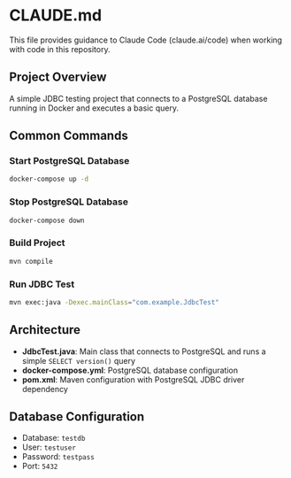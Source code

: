 # CLAUDE.md

This file provides guidance to Claude Code (claude.ai/code) when working with code in this repository.

## Project Overview

A simple JDBC testing project that connects to a PostgreSQL database running in Docker and executes a basic query.

## Common Commands

### Start PostgreSQL Database
```bash
docker-compose up -d
```

### Stop PostgreSQL Database
```bash
docker-compose down
```

### Build Project
```bash
mvn compile
```

### Run JDBC Test
```bash
mvn exec:java -Dexec.mainClass="com.example.JdbcTest"
```

## Architecture

- **JdbcTest.java**: Main class that connects to PostgreSQL and runs a simple `SELECT version()` query
- **docker-compose.yml**: PostgreSQL database configuration
- **pom.xml**: Maven configuration with PostgreSQL JDBC driver dependency

## Database Configuration

- Database: `testdb`
- User: `testuser`
- Password: `testpass`
- Port: `5432`